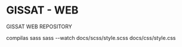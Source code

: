 # GISSAT - WEB

GISSAT WEB REPOSITORY

compilas sass
sass --watch docs/scss/style.scss docs/css/style.css